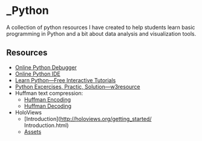 # _Python

A collection of python resources I have created to help students learn basic programming in Python and a bit about data analysis and visualization tools.

## Resources

* [Online Python Debugger](https://www.onlinegdb.com/online_python_debugger)
* [Online Python IDE](https://www.online-python.com/)
* [Learn Python—Free Interactive Tutorials](https://www.learnpython.org/en/Welcome)
* [Python Excercises, Practic, Solution—w3resource](https://www.w3resource.com/python-exercises/)
* Huffman text compression:
    * [Huffman Encoding](https://towardsdatascience.com/huffman-encoding-python-implementation-8448c3654328)
    * [Huffman Decoding](https://towardsdatascience.com/huffman-decoding-cca770065bab)
* HoloViews
    * [Introduction](http://holoviews.org/getting_started/
    Introduction.html)
    * [Assets](https://github.com/holoviz/holoviews/tree/master/examples/assets)